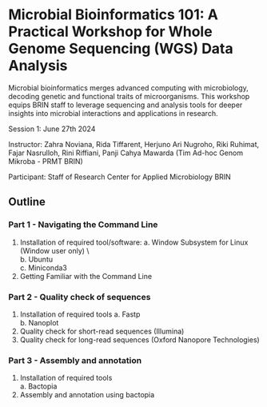 # Microbial Bioinformatics 101: A Practical Workshop for Whole Genome Sequencing (WGS) Data Analysis

Microbial bioinformatics merges advanced computing with microbiology, decoding genetic and functional traits of microorganisms. This workshop equips BRIN staff to leverage sequencing and analysis tools for deeper insights into microbial interactions and applications in research.  

Session 1: June 27th 2024  

Instructor: Zahra Noviana, Rida Tiffarent, Herjuno Ari Nugroho, Riki Ruhimat, Fajar Nasrulloh, Rini Riffiani, Panji Cahya Mawarda (Tim Ad-hoc Genom Mikroba - PRMT BRIN)  

Participant: Staff of Research Center for Applied Microbiology BRIN

## Outline
### Part 1 - Navigating the Command Line
1. Installation of required tool/software: 
   a. Window Subsystem for Linux (Window user only) \   
   b. Ubuntu \
   c. Miniconda3
3. Getting Familiar with the Command Line

### Part 2 - Quality check of sequences
1. Installation of required tools 
   a. Fastp \
   b. Nanoplot
3. Quality check for short-read sequences (Illumina)
4. Quality check for long-read sequences (Oxford Nanopore Technologies)

### Part 3 - Assembly and annotation
1. Installation of required tools  
   a. Bactopia
2. Assembly and annotation using bactopia


